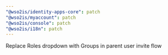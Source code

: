 ```yaml
---
"@wso2is/identity-apps-core": patch
"@wso2is/myaccount": patch
"@wso2is/console": patch
"@wso2is/i18n": patch
---
```


Replace Roles dropdown with Groups in parent user invite flow
